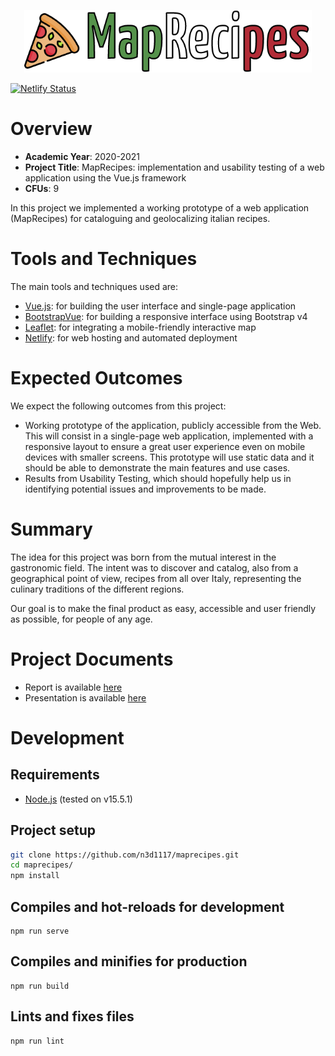 <p align="center">
  <img src="./src/assets/logo.png" alt="MapRecipes logo" title="MapRecipes" height=100>
</p>

[![Netlify Status](https://api.netlify.com/api/v1/badges/984eb531-7ad8-462a-8c90-0e8700c551f1/deploy-status)](https://app.netlify.com/sites/maprecipes/deploys)

# Overview
- **Academic Year**: 2020-2021
- **Project Title**: MapRecipes: implementation and usability testing of a web application using the Vue.js framework
- **CFUs**: 9

In this project we implemented a working prototype of a web application (MapRecipes) for cataloguing and geolocalizing italian recipes.

# Tools and Techniques
The main tools and techniques used are:
- [Vue.js](https://vuejs.org): for building the user interface and single-page application
- [BootstrapVue](https://bootstrap-vue.org): for building a responsive interface using Bootstrap v4
- [Leaflet](https://leafletjs.com): for integrating a mobile-friendly interactive map
- [Netlify](https://www.netlify.com): for web hosting and automated deployment

# Expected Outcomes
We expect the following outcomes from this project:
- Working prototype of the application, publicly accessible from the Web. This will consist in a single-page web application, implemented with a responsive layout to ensure a great user experience even on mobile devices with smaller screens. This prototype will use static data and it should be able to demonstrate the main features and use cases.
- Results from Usability Testing, which should hopefully help us in identifying potential issues and improvements to be made.

# Summary
The idea for this project was born from the mutual interest in the gastronomic field. The intent was to discover and catalog, also from a geographical point of view, recipes from all over Italy, representing the culinary traditions of the different regions.

Our goal is to make the final product as easy, accessible and user friendly as possible, for people of any age.

# Project Documents
* Report is available [here](report.pdf)
* Presentation is available [here](presentation.pdf)

# Development

## Requirements
* [Node.js](https://nodejs.org/en/) (tested on v15.5.1)

## Project setup
```bash
git clone https://github.com/n3d1117/maprecipes.git
cd maprecipes/
npm install
```

## Compiles and hot-reloads for development
```
npm run serve
```

## Compiles and minifies for production
```
npm run build
```

## Lints and fixes files
```
npm run lint
```